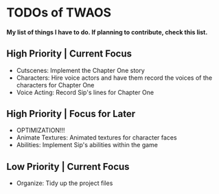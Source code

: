 <div>

# TODOs of TWAOS
#### My list of things I have to do. If planning to contribute, check this list.

## High Priority | Current Focus
 - Cutscenes: Implement the Chapter One story
 - Characters: Hire voice actors and have them record the voices of the characters for Chapter One
 - Voice Acting: Record Sip's lines for Chapter One

## High Priority | Focus for Later
 - OPTIMIZATION!!!
 - Animate Textures: Animated textures for character faces
 - Abilities: Implement Sip's abilities within the game

## Low Priority | Current Focus
 - Organize: Tidy up the project files

</div>